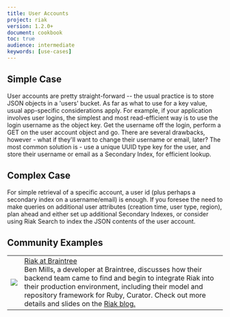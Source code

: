 ```yaml
---
title: User Accounts
project: riak
version: 1.2.0+
document: cookbook
toc: true
audience: intermediate
keywords: [use-cases]
---
```


## Simple Case

User accounts are pretty straight-forward -- the usual practice is to store JSON objects in a 'users' bucket. As far as what to use for a key value, usual app-specific considerations apply. For example, if your application involves user logins, the simplest and most read-efficient way is to use the login username as the object key. Get the username off the login, perform a GET on the user account object and go. There are several drawbacks, however - what if they'll want to change their username or email, later? The most common solution is - use a unique UUID type key for the user, and store their username or email as a Secondary Index, for efficient lookup.


## Complex Case

For simple retrieval of a specific account, a user id (plus perhaps a secondary index on a username/email) is enough. If you foresee the need to make queries on additional user attributes (creation time, user type, region), plan ahead and either set up additional Secondary Indexes, or consider using Riak Search to index the JSON contents of the user account.

## Community Examples

<table class="vid_table">
	<tr>
	    <td class="vid_td"><a href="https://player.vimeo.com/video/47535803" target="_blank" title="Riak at Braintree">
		   <img class="vid_img"src="http://b.vimeocdn.com/ts/329/711/329711886_640.jpg"/>
		 </a></td>
	    <td class="vid_td"><a href="https://player.vimeo.com/video/47535803" target="_blank" title="Riak at Braintree">Riak at Braintree</a>
		<br>
		Ben Mills, a developer at Braintree, discusses how their backend team came to find and begin to integrate Riak into their production environment, including their model and repository framework for Ruby, Curator. Check out more details and slides on the <a href="http://basho.com/blog/technical/2012/08/14/riak-at-braintree/" class="riak">Riak blog.</a>
		</td>	    
	</tr>
</table>